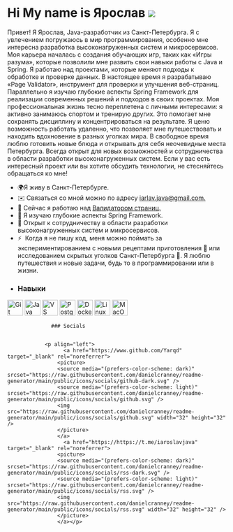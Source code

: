 Hi My name is Ярослав ![](https://user-images.githubusercontent.com/18350557/176309783-0785949b-9127-417c-8b55-ab5a4333674e.gif)
================================================================================================================================

Привет! Я Ярослав, Java-разработчик из Санкт-Петербурга. Я с увлечением погружаюсь в мир программирования, особенно мне интересна разработка высоконагруженных систем и микросервисов. Моя карьера началась с создания обучающих игр, таких как «Игры разума», которые позволили мне развить свои навыки работы с Java и Spring. Я работаю над проектами, которые меняют подходы к обработке и проверке данных. В настоящее время я разрабатываю «Page Validator», инструмент для проверки и улучшения веб-страниц. Параллельно я изучаю глубокие аспекты Spring Framework для реализации современных решений и подходов в своих проектах. Моя профессиональная жизнь тесно переплетена с личными интересами: я активно занимаюсь спортом и тренирую других. Это помогает мне сохранять дисциплину и концентрироваться на результате. Я ценю возможность работать удаленно, что позволяет мне путешествовать и находить вдохновение в разных уголках мира. В свободное время люблю готовить новые блюда и открывать для себя неочевидные места Петербурга. Всегда открыт для новых возможностей и сотрудничества в области разработки высоконагруженных систем. Если у вас есть интересный проект или вы хотите обсудить технологии, не стесняйтесь обращаться ко мне!

*   🌍Я живу в Санкт-Петербурге.
*   ✉️ Связаться со мной можно по адресу [iarlav.java@gmail.com.](mailto:iaroslav.java@gmail.com)[](mailto:iaroslav.java@gmail.com)
*   🚀 Сейчас я работаю над [Валидатором страниц.](http://github.com/Yarqd/java-project-72)[](http://github.com/Yarqd/java-project-72)
*   🧠 Я изучаю глубокие аспекты Spring Framework.
*   🤝 Открыт к сотрудничеству в области разработки высоконагруженных систем и микросервисов.
*   ⚡  Когда я не пишу код, меня можно поймать за экспериментированием с новыми рецептами приготовления 🍳 или исследованием скрытых уголков Санкт-Петербурга 🚶. Я люблю путешествия и новые задачи, будь то в программировании или в жизни.
*   ### Навыки 
<p align="left">
 <a href="https://git-scm.com/" target="_blank" rel="noreferrer"><img src="https://raw.githubusercontent.com/ danielcranney/readme-generator/main/public/icons/skills/git-colored.svg" width="36" height="36" alt="Git" /></a>
 <a href="https:// www.oracle.com/java/" target="_blank" rel="noreferrer"><img src="https://raw.githubusercontent.com/danielcranney/readme-generator/main/public/icons/skills/java -colored.svg" width="36" height="36" alt="Java" /></a>
 <a href="https://code.visualstudio.com/" target="_blank" rel=" noreferrer"><img src="https://raw.githubusercontent.com/danielcranney/readme-generator/main/public/icons/skills/visualstudiocode.svg" width="36" height="36" alt="VS Код" /></a>
 <a href="https://www.postgresql.org/" target="_blank" rel="noreferrer"><img src="https://raw.githubusercontent.com/ danielcranney/readme-generator/main/public/icons/skills/postgresql-colored.svg" width="36" height="36" alt="PostgreSQL" /></a>
 <a href="https:// www.docker.com/" target="_blank" rel="noreferrer"><img src="https://raw.githubusercontent.com/danielcranney/readme-generator/main/public/icons/skills/docker-colored .svg" width="36" height="36" alt="Docker" /></a>
 <a href="https://www.linux.org" target="_blank" rel="noreferrer"> <img src="https://raw.githubusercontent.com/danielcranney/readme-generator/main/public/icons/skills/linux-colored.svg" width="36" height="36" alt="Linux" /></a>
 <a href="https://apple.com" target="_blank" rel="noreferrer"><img src="https://raw.githubusercontent.com/danielcranney/readme-generator /main/public/icons/skills/macos-colored.svg" width="36" height="36" alt="MacOS" /></a> 
                    </p>
                    
                  ### Socials
                  
                  
                <p align="left">
                      <a href="https://www.github.com/Yarqd" target="_blank" rel="noreferrer">
                    <picture>
                    <source media="(prefers-color-scheme: dark)" srcset="https://raw.githubusercontent.com/danielcranney/readme-generator/main/public/icons/socials/github-dark.svg" />
                    <source media="(prefers-color-scheme: light)" srcset="https://raw.githubusercontent.com/danielcranney/readme-generator/main/public/icons/socials/github.svg" />
                    <img src="https://raw.githubusercontent.com/danielcranney/readme-generator/main/public/icons/socials/github.svg" width="32" height="32" />
                    </picture>
                    </a>
                      <a href="https://https://t.me/iaroslavjava" target="_blank" rel="noreferrer">
                    <picture>
                    <source media="(prefers-color-scheme: dark)" srcset="https://raw.githubusercontent.com/danielcranney/readme-generator/main/public/icons/socials/rss-dark.svg" />
                    <source media="(prefers-color-scheme: light)" srcset="https://raw.githubusercontent.com/danielcranney/readme-generator/main/public/icons/socials/rss.svg" />
                    <img src="https://raw.githubusercontent.com/danielcranney/readme-generator/main/public/icons/socials/rss.svg" width="32" height="32" />
                    </picture>
                    </a></p>
